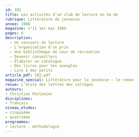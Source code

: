 ```yaml
---
id: 102
title: Les activités d’un club de lecture en 5e-4e
rubrique: Littérature de jeunesse
annee: 1988
magazine: n°11 1er mai 1989
pages: 6
description: 
  – Un concours de lecture
  – L’organisation d’un prix
  – Une bibliothèque de cour de récréation
  – Devenir conseillers
  – Élaborer un catalogue
  – Des livres pour les aveugles
  – Lire à des petits
article_pdf: 102.pdf
magazine_special: Littérature pour la jeunesse – le roman
revue: L’école des lettres des collèges
auteurs:
- Christian Poslaniec
disciplines:
- français
niveau_etudes:
- cinquième
- quatrième
programmes:
- lecture - méthodologie
---
```

